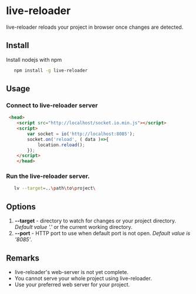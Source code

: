 # live-reloader
live-reloader reloads your project in browser once changes are detected. 

## Install
Install nodejs with npm
 ```bash
    npm install -g live-reloader
 ```
## Usage
### Connect to live-reloader server
```HTML
 <head>
    <script src="http://localhost/socket.io.min.js"></script>
    <script>
        var socket = io('http://localhost:8085');
        socket.on('reload', ( data )=>{
            location.reload();
        });
    </script>
    </head>
```
 ### Run the live-reloader server.
 ```bash
    lv --target=..\path\to\project\
 ```
 ## Options
 1. **--target** - directory to watch for changes or your project directory. *Default value '.'* or the current working directory.
 2. **--port** - HTTP port to use when default port is not open. *Default value is '8085'*.
 
 ## Remarks
- live-reloader's web-server is not yet complete.
- You cannot serve your whole project using live-reloader.
- Use your preferred web server for your project.